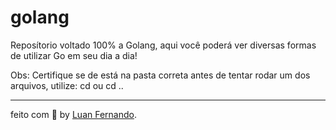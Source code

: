 # golang

Reposítorio voltado 100% a Golang, aqui você poderá ver diversas formas de utilizar Go em seu dia a dia!

Obs: Certifique se de está na pasta correta antes de tentar rodar um dos arquivos, utilize:
cd ou cd ..

---
feito com 💜 by [Luan Fernando](https://www.linkedin.com/in/luan-fernando/).